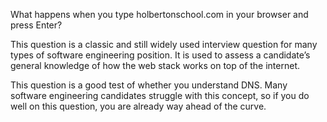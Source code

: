 What happens when you type holbertonschool.com in your browser and press Enter?

This question is a classic and still widely used interview question for many types of software engineering position. It is used to assess a candidate’s general knowledge of how the web stack works on top of the internet.

This question is a good test of whether you understand DNS. Many software engineering candidates struggle with this concept, so if you do well on this question, you are already way ahead of the curve.
